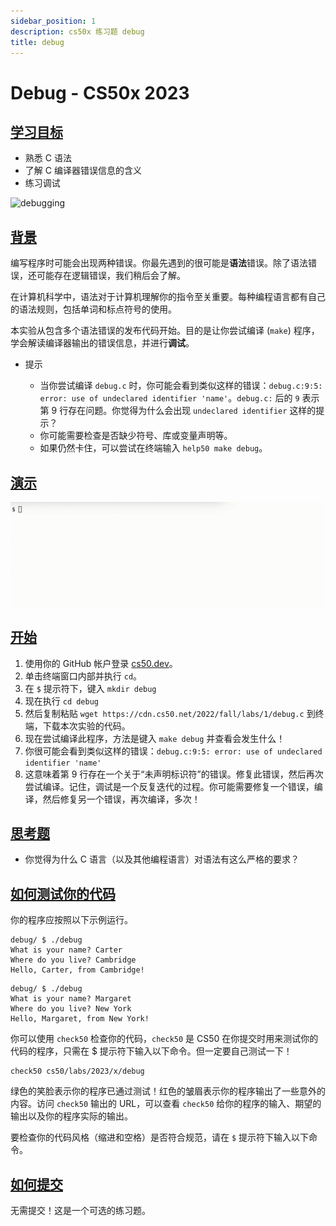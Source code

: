 ```yaml
---
sidebar_position: 1
description: cs50x 练习题 debug
title: debug
---
```


# Debug - CS50x 2023

## [学习目标](#learning-goals)

-   熟悉 C 语法
-   了解 C 编译器错误信息的含义
-   练习调试

![debugging](/img/cs50/first_bug.jpg )

## [背景](#background)

编写程序时可能会出现两种错误。你最先遇到的很可能是**语法**错误。除了语法错误，还可能存在逻辑错误，我们稍后会了解。

在计算机科学中，语法对于计算机理解你的指令至关重要。每种编程语言都有自己的语法规则，包括单词和标点符号的使用。

本实验从包含多个语法错误的发布代码开始。目的是让你尝试编译 (`make`) 程序，学会解读编译器输出的错误信息，并进行**调试**。

-   提示
    
    -   当你尝试编译 `debug.c` 时，你可能会看到类似这样的错误：`debug.c:9:5: error: use of undeclared identifier 'name'`。`debug.c:` 后的 `9` 表示第 9 行存在问题。你觉得为什么会出现 `undeclared identifier` 这样的提示？
    -   你可能需要检查是否缺少符号、库或变量声明等。
    -   如果仍然卡住，可以尝试在终端输入 `help50 make debug`。
    

## [演示](#demo)

![DebugGif](/img/cs50/debugDemo.gif )

## [开始](#getting-started)

1.  使用你的 GitHub 帐户登录 [cs50.dev](https://cs50.dev/)。
2.  单击终端窗口内部并执行 `cd`。
3.  在 `$` 提示符下，键入 `mkdir debug`
4.  现在执行 `cd debug`
5.  然后复制粘贴 `wget https://cdn.cs50.net/2022/fall/labs/1/debug.c` 到终端，下载本次实验的代码。
6.  现在尝试编译此程序，方法是键入 `make debug` 并查看会发生什么！
7.  你很可能会看到类似这样的错误：`debug.c:9:5: error: use of undeclared identifier 'name'`
8.  这意味着第 9 行存在一个关于“未声明标识符”的错误。修复此错误，然后再次尝试编译。记住，调试是一个反复迭代的过程。你可能需要修复一个错误，编译，然后修复另一个错误，再次编译，多次！

## [思考题](#thought-question)

-   你觉得为什么 C 语言（以及其他编程语言）对语法有这么严格的要求？

## [如何测试你的代码](#how-to-test-your-code)

你的程序应按照以下示例运行。

```
debug/ $ ./debug
What is your name? Carter
Where do you live? Cambridge
Hello, Carter, from Cambridge!

```

```
debug/ $ ./debug
What is your name? Margaret
Where do you live? New York
Hello, Margaret, from New York!

```

你可以使用 `check50` 检查你的代码，`check50` 是 CS50 在你提交时用来测试你的代码的程序，只需在 $ 提示符下输入以下命令。但一定要自己测试一下！

```
check50 cs50/labs/2023/x/debug

```

绿色的笑脸表示你的程序已通过测试！红色的皱眉表示你的程序输出了一些意外的内容。访问 `check50` 输出的 URL，可以查看 `check50` 给你的程序的输入、期望的输出以及你的程序实际的输出。

要检查你的代码风格（缩进和空格）是否符合规范，请在 `$` 提示符下输入以下命令。

## [如何提交](#how-to-submit)

无需提交！这是一个可选的练习题。
